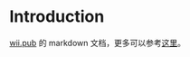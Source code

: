 # Introduction 

[wii.pub](https//wii.pub) 的 markdown 文档，更多可以参考[这里](https://github.com/sunzhenkai/notes)。
